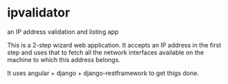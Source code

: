 # ipvalidator
an IP address validation and listing app

This is a 2-step wizard web application. It accepts an IP address in the first step and uses that to fetch all the network interfaces available on the machine to which this address belongs.

It uses angular + django + django-restframework to get thigs done.
